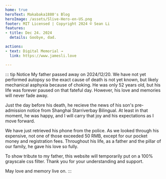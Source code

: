 ```yaml
---
home: true
heroText: Makabaka1880's Blog
heroImage: /assets/Slive-Hero-en-US.png
footer: MIT Licensed | Copyright 2024 © Sean Li
features:
- title: Dec 24. 2024
  details: Goobye, dad.

actions: 
- text: Digital Memorial →
  link: https://www.jamesli.love

---
```


<!--
- title: CS Notes
  details: I've always been fascinated with computer science and mathematics. I'm now writing my extracurriculum notes on my blog, as well as some notes from preparations of competitions.
- title: Psychology
  details: I first got into psychology and psychiatry due to some personal reasons. Of course, I now have this set of notes thanks to my impulsive decision to read Freud's lectures back then.
- title: Natural Science
  details: Recently, I’ve been preparing for a biology competition, and the materials have been uploaded. The notes cover physics, chemistry, biology, etc. refinements needed.
-->
::: tip Notice
My father passed away on 2024/12/20. We have not yet performed autopsy so the exact cause of death is not yet known, but likely mechanical asphyxia because of choking. He was only 52 years old, but his life was forever paused on that fateful day. However, his love and memories will never fade away.

Just the day before his death, he recieve the news of his son's pre-admission notice from Shanghai Starriverbay Bilingual. At least in that moment, he was happy, and I will carry that joy and his expectations as I move forward.

We have just retrieved his phone from the police. As we looked through his expensive, not one of those exceeded 50 RMB, except for our pocket money and registration fees. Throughout his life, as a father and the pillar of our family, he gave his love so fully.

To show tribute to my father, this website will temporarily put on a 100% grayscale css filter. Thank you for your understanding and support.

May love and memory live on. 
:::
<!-- 
<center>

---
  
**Hello, who ever stumbled on this blog:wave:～**

I'm just a middle school student from CN, Shanghai

These are all sorts of weird stuff and notes I've written learning all sorts of weird stuff :)

Always a headache to organize these, and I've recently wanted a blog so I just dumped them all on here

</center> -->

<Vssue/>  